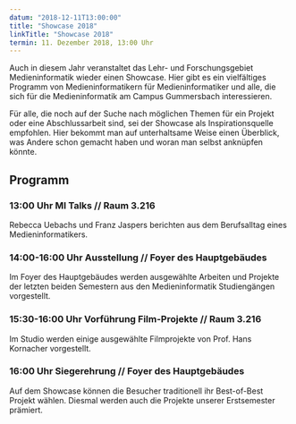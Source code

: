 ```yaml
---
datum: "2018-12-11T13:00:00"
title: "Showcase 2018"
linkTitle: "Showcase 2018"
termin: 11. Dezember 2018, 13:00 Uhr
---
```

Auch in diesem Jahr veranstaltet das Lehr- und Forschungsgebiet Medieninformatik wieder einen Showcase. Hier gibt es ein vielfältiges Programm von Medieninformatikern für Medieninformatiker und alle, die sich für die Medieninformatik am Campus Gummersbach interessieren.

Für alle, die noch auf der Suche nach möglichen Themen für ein Projekt oder eine Abschlussarbeit sind, sei der Showcase als Inspirationsquelle empfohlen. Hier bekommt man auf unterhaltsame Weise einen Überblick, was Andere schon gemacht haben und woran man selbst anknüpfen könnte.

## Programm

### 13:00 Uhr MI Talks // Raum 3.216
Rebecca Uebachs und Franz Jaspers berichten aus dem Berufsalltag eines Medieninformatikers.

### 14:00-16:00 Uhr Ausstellung // Foyer des Hauptgebäudes
Im Foyer des Hauptgebäudes werden ausgewählte Arbeiten und Projekte der letzten beiden Semestern aus den Medieninformatik Studiengängen vorgestellt.

### 15:30-16:00 Uhr Vorführung Film-Projekte // Raum 3.216
Im Studio werden einige ausgewählte Filmprojekte von Prof. Hans Kornacher vorgestellt.

### 16:00 Uhr Siegerehrung // Foyer des Hauptgebäudes
Auf dem Showcase können die Besucher traditionell ihr Best-of-Best Projekt wählen. Diesmal werden auch die Projekte unserer Erstsemester prämiert.

